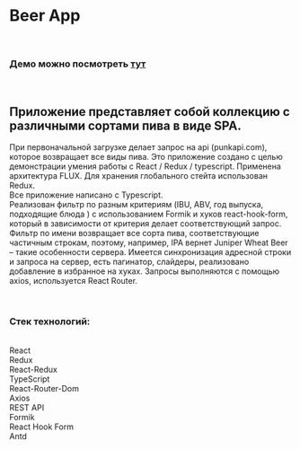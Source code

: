 # Beer App

<br/>

### Демо можно посмотреть [тут](https://tanovik.github.io/BeerShowCaseApp/)

<br/>

## Приложение представляет собой коллекцию с различными сортами пива в виде SPA.

При первоначальной загрузке делает запрос на api (punkapi.com), которое возвращает все виды пива.
Это приложение создано с целью демонстрации умения работы с React / Redux / typescript. Применена архитектура FLUX. Для хранения глобального стейта использован Redux. 
<br/>
Все приложение написано с Typescript.
<br/>
Реализован фильтр по разным критериям (IBU, ABV, год выпуска, подходящие блюда ) с использованием Formik и хуков react-hook-form, который в зависимости от критерия делает соответствующий запрос. Фильтр по имени возвращает все сорта пива, соответствующие частичным строкам, поэтому, например, IPA вернет Juniper Wheat Beer – такие особенности сервера. Имеется синхронизация адресной строки и запроса на сервер, есть пагинатор, слайдеры, реализовано добавление в избранное на хуках. Запросы выполняются с помощью axios, используется React Router.

<br/>

### Стек технологий:

<br/>
React
<br/>
Redux 
<br/>
React-Redux 
<br/>
TypeScript
<br/>
React-Router-Dom
<br/>
Axios
<br/>
REST API
<br/>
Formik
<br/>
React Hook Form
<br/>
Antd
<br/>
